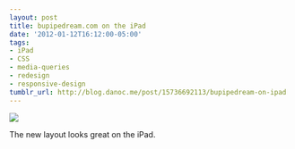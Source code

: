```yaml
---
layout: post
title: bupipedream.com on the iPad
date: '2012-01-12T16:12:00-05:00'
tags:
- iPad
- CSS
- media-queries
- redesign
- responsive-design
tumblr_url: http://blog.danoc.me/post/15736692113/bupipedream-on-ipad
---
```


![](http://24.media.tumblr.com/tumblr_lxpew18LpN1r8aozao1_1280.png)

The new layout looks great on the iPad.
